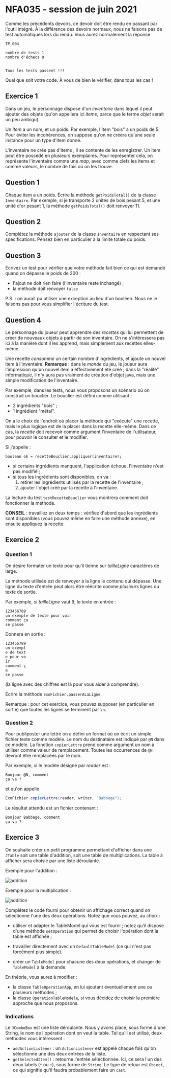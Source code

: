 # NFA035 - session de juin 2021

Comme les précédents devoirs, ce devoir doit être rendu en passant par l'outil intégré.
À la différence des devoirs normaux, nous ne faisons pas de test automatiques lors du rendu. Vous 
aurez normalement la réponse 

~~~
TP 004

nombre de tests 1
nombre d'échecs 0


Tous les tests passent !!!
~~~

Quel que soit votre code. À vous de bien le vérifier, dans tous les cas !

## Exercice 1

Dans un jeu, le personnage dispose d'un *inventaire* dans lequel il peut ajouter des objets (qu'on appellera ici *items*, parce que le terme *objet* serait un peu ambigu).

Un *item* a un nom, et un poids. Par exemple, l'item "bois" a un poids de 5. Pour éviter les incohérences, on suppose qu'on ne créera qu'une seule instance pour un type d'item donné.

L'inventaire ne crée pas d'items ; il se contente de les enregistrer. Un item peut être possédé en plusieurs exemplaires. Pour représenter cela, on représente l'inventaire comme une *map*, avec comme clefs les items et comme valeurs, le nombre de fois où on les trouve.

## Question 1

Chaque item a un poids. Écrire la méthode `getPoidsTotal()` de la classe `Inventaire`. Par exemple, si 
je transporte 2 unités de bois pesant 5, et une unité d'or pesant 1, la méthode `getPoidsTotal()` doit renvoyer 11.

## Question 2

Complétez la méthode `ajouter` de la classe `Inventaire` en respectant ses spécifications. Pensez bien en particulier à la limite totale du poids.

## Question 3

Écrivez un test pour vérifier que votre méthode fait bien ce qui est demandé quand on dépasse le poids de 200 :

- l'ajout ne doit rien faire (l'inventaire reste inchangé) ;
- la méthode doit renvoyer `false`

P.S. : on aurait pu utiliser une exception au lieu d'un booléen. Nous ne le faisons pas pour vous simplifier l'écriture du test.

## Question 4

Le personnage du joueur peut apprendre des *recettes* qui lui permettent de créer de nouveaux objets à partir de son inventaire. On ne s'intéressera pas ici à la manière dont il les apprend, mais simplement aux recettes elles-même.

Une recette *consomme* un certain nombre d'ingrédients, et ajoute un nouvel item à l'inventaire. **Remarque** : dans le *monde* du jeu,
le joueur aura l'impression qu'un nouvel item a effectivement été créé ; dans la "réalité" informatique, il n'y aura pas vraiment de création d'objet java, mais une simple modification de l'inventaire.

Par exemple, dans les tests, nous vous proposons un scénario où on construit un bouclier. Le bouclier est défini comme utilisant :
- 2 ingrédients "bois" ;
- 1 ingrédient "métal".

On a le choix de l'endroit où placer la méthode qui "exécute" une recette, 
mais le plus logique est de la placer dans la recette elle-même. Dans ce cas, la *recette* doit
recevoir comme argument l'inventaire de l'utilisateur, pour pouvoir le consulter et le modifier.

Si j'appelle :

~~~
boolean ok = recetteBouclier.appliquer(inventaire);
~~~

- si certains ingrédients manquent, l'application échoue, l'inventaire n'est pas modifié ;
- si tous les ingrédients sont disponibles, on va :
    1. retirer les ingrédients utilisés par la recette de l'inventaire ;
    2. ajouter l'objet créé par la recette à l'inventaire.

La lecture du test `testRecetteBouclier` vous montrera comment doit fonctionner la méthode.

**CONSEIL** : travaillez en deux temps : vérifiez d'abord que les ingrédients sont disponibles (vous pouvez même en faire une méthode annexe), en ensuite 
appliquez la recette.


## Exercice 2

### Question 1

On désire formater un texte pour qu'il tienne sur *tailleLigne* caractères de large.

La méthode utilisée est de renvoyer à la ligne le contenu qui dépasse. Une ligne du texte d'entrée peut alors 
être réécrite comme *plusieurs* lignes du texte de sortie.

Par exemple, si *tailleLigne* vaut 9, le texte en entrée :

~~~
123456789
un exemple de texte pour voir
comment ça
se passe
~~~

Donnera en sortie :

~~~
123456789
un exempl
e de text
e pour vo
ir
comment ç
a
se passe
~~~

(la ligne avec des chiffres est là pour vous aider à comprendre).


Écrire la méthode `ExoFichier.passerALaLigne`.

Remarque : pour cet exercice, vous pouvez supposer (en particulier en sortie) que toutes les lignes se terminent par `\n`.

### Question 2

Pour publiposter une lettre on a défini un format où on écrit un simple fichier texte comme modèle. Le nom du destinataire est indiqué par `@N` dans ce modèle. La fonction `copierLettre` prend comme argument un nom à utiliser comme valeur de remplacement.
Toutes les occurrences de  `@N` devront être remplacées par le nom.

Par exemple, si le modèle désigné par *reader* est :

~~~
Bonjour @N, comment
ça va ?
~~~

et qu'on appelle
~~~java
ExoFichier.copierLettre(reader, writer, "Babbage");
~~~

Le résultat attendu est un fichier contenant :

~~~
Bonjour Babbage, comment
ça va ?
~~~



## Exercice 3

On souhaite créer un petit programme permettant d'afficher dans une `JTable` soit une table d'addition, soit une table de multiplications. La table à afficher sera choisie par une liste déroulante.

Exemple pour l'addition :

![addition](src/images/addition.png)


Exemple pour la multiplication :

![addition](src/images/multiplication.png)


Complétez le code fourni pour obtenir un affichage correct quand on sélectionne l'une des deux opérations.
Notez que vous pouvez, au choix :

- utiliser et adapter le TableModel qui vous est fourni ; notez qu'il dispose d'une méthode `setOperation` qui permet de choisir l'opération dont la table est affichée ;

- travailler directement avec un `DefaultTableModel` (ce qui n'est pas forcément plus simple).

- créer un `TableModel` pour chacune des deux opérations, et changer de `TableModel` à la demande.

En théorie, vous aurez à modifier :

- la classe `TableOperationApp`, en lui ajoutant éventuellement une ou plusieurs méthodes ;
- la classe `OperationTableModele`, si vous décidez de choisir la première approche que nous proposons.

### Indications

Le `JComboBox` est une liste déroulante. Nous y avons placé, sous forme d'une String, le nom de l'opération dont on veut la table. Tel qu'il est utilisé, deux méthodes vous intéressent :

- `addActionListener` : un `ActionListener` est appelé chaque fois qu'on sélectionne une des deux entrées de la liste. 
- `getSelectedItem()` : retourne l'entrée sélectionnée. Ici, ce sera l'un des deux labels (`*` ou `+`), sous forme de `String`. Le type de retour est `Object`, ce qui signifie qu'il faudra probablement faire un `cast`.


